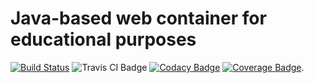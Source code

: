 # Java-based web container for educational purposes 
[![Build Status](https://drone.io/github.com/AlexeyZhulyov/nc_edu_web-container/status.png)](https://drone.io/github.com/AlexeyZhulyov/nc_edu_web-container/latest)
![Travis CI Badge](https://travis-ci.org/AlexeyZhulyov/nc_edu_web-container.svg?branch=master "Last build on Travis CI ")
[![Codacy Badge](https://api.codacy.com/project/badge/grade/8134ff1e0aca4252b31b96e599d97954)](https://www.codacy.com/app/alexey-zhulyov/nc_edu_web-container)
[![Coverage Badge](https://coveralls.io/repos/github/AlexeyZhulyov/nc_edu_web-container/badge.svg?branch=master)](https://coveralls.io/github/AlexeyZhulyov/nc_edu_web-container?branch=master).
